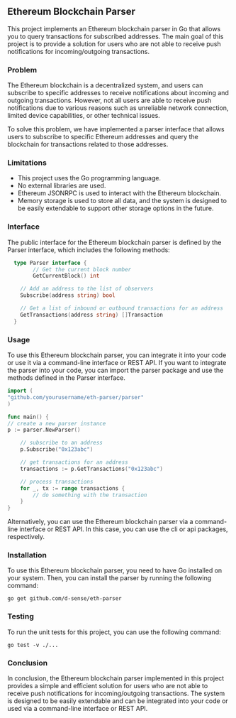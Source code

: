 ## Ethereum Blockchain Parser
This project implements an Ethereum blockchain parser in Go that allows you to query transactions for subscribed addresses. The main goal of this project is to provide a solution for users who are not able to receive push notifications for incoming/outgoing transactions.

### Problem
The Ethereum blockchain is a decentralized system, and users can subscribe to specific addresses to receive notifications about incoming and outgoing transactions. However, not all users are able to receive push notifications due to various reasons such as unreliable network connection, limited device capabilities, or other technical issues.

To solve this problem, we have implemented a parser interface that allows users to subscribe to specific Ethereum addresses and query the blockchain for transactions related to those addresses.

### Limitations
- This project uses the Go programming language.
- No external libraries are used.
- Ethereum JSONRPC is used to interact with the Ethereum blockchain.
- Memory storage is used to store all data, and the system is designed to be easily extendable to support other storage options in the future.

### Interface
The public interface for the Ethereum blockchain parser is defined by the Parser interface, which includes the following methods:

```go
  type Parser interface {
        // Get the current block number
        GetCurrentBlock() int

	// Add an address to the list of observers
	Subscribe(address string) bool

	// Get a list of inbound or outbound transactions for an address
	GetTransactions(address string) []Transaction
  }
```

### Usage
To use this Ethereum blockchain parser, you can integrate it into your code or use it via a command-line interface or REST API.
If you want to integrate the parser into your code, you can import the parser package and use the methods defined in the Parser interface.

```go
import (
"github.com/yourusername/eth-parser/parser"
)

func main() {
// create a new parser instance
p := parser.NewParser()

    // subscribe to an address
    p.Subscribe("0x123abc")

    // get transactions for an address
    transactions := p.GetTransactions("0x123abc")

    // process transactions
    for _, tx := range transactions {
        // do something with the transaction
    }
}
```
Alternatively, you can use the Ethereum blockchain parser via a command-line interface or REST API. In this case, you can use the cli or api packages, respectively.

### Installation
To use this Ethereum blockchain parser, you need to have Go installed on your system. Then, you can install the parser by running the following command:

```
go get github.com/d-sense/eth-parser
```

### Testing
To run the unit tests for this project, you can use the following command:

```
go test -v ./...
```

### Conclusion
In conclusion, the Ethereum blockchain parser implemented in this project provides a simple and efficient solution for users who are not able to receive push notifications for incoming/outgoing transactions. The system is designed to be easily extendable and can be integrated into your code or used via a command-line interface or REST API.






